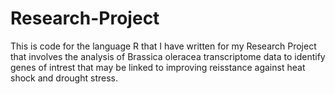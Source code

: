 # Research-Project
This is code for the language R that I have written for my Research Project that involves the analysis of Brassica oleracea transcriptome data to identify genes of intrest that may be linked to improving reisstance against heat shock and drought stress.

